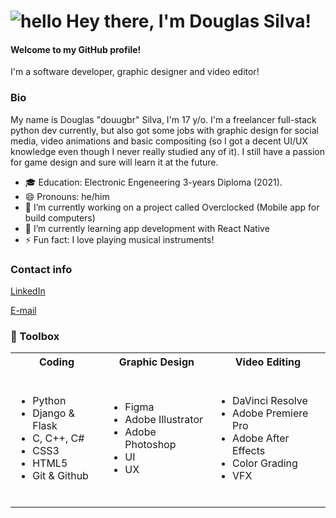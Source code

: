 # ![hello](https://i.ibb.co/MRhJwnC/ezgif-com-resize-2.gif) Hey there, I'm Douglas Silva!
#### Welcome to my GitHub profile!

I'm a software developer, graphic designer and video editor!

### Bio

My name is Douglas "douugbr" Silva, I'm 17 y/o. I'm a freelancer full-stack python dev currently, but also got some jobs with graphic design for social media, video animations and basic compositing (so I got a decent UI/UX knowledge even though I never really studied any of it). I still have a passion for game design and sure will learn it at the future.

- 🎓 Education: Electronic Engeneering 3-years Diploma (2021).
- 😄 Pronouns: he/him
- 🔭 I’m currently working on a project called Overclocked (Mobile app for build computers)
- 🌱 I’m currently learning app development with React Native
- ⚡ Fun fact: I love playing musical instruments! 

### Contact info

[LinkedIn](https://www.linkedin.com/in/douugbr/ "LinkedIn")

[E-mail](mailto:douugbr@gmail.com "Me mande um e-mail!")

<!--
**douugbr/douugbr** is a ✨ _special_ ✨ repository because its `README.md` (this file) appears on your GitHub profile.

Here are some ideas to get you started:

- 👯 I’m looking to collaborate on ...
- 🤔 I’m looking for help with ...
- 💬 Ask me about ...
- 📫 How to reach me: ...

- ⚡ Fun fact: ...
-->

### 🧰  Toolbox

<table>
<tr><th>Coding</th><th>Graphic Design</th><th>Video Editing</th></tr>
<tr><td>
  
</br>

- Python
- Django & Flask
- C, C++, C#   
- CSS3
- HTML5
- Git & Github

</br>

</td><td>
  
- Figma
- Adobe Illustrator
- Adobe Photoshop
- UI
- UX

</td><td>
  
- DaVinci Resolve
- Adobe Premiere Pro
- Adobe After Effects
- Color Grading
- VFX

</td>

</tr> 
</table>


</br>

